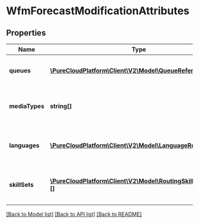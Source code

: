 # WfmForecastModificationAttributes

## Properties
Name | Type | Description | Notes
------------ | ------------- | ------------- | -------------
**queues** | [**\PureCloudPlatform\Client\V2\Model\QueueReference[]**](QueueReference.md) | The queues to which to apply a modification | [optional] 
**mediaTypes** | **string[]** | The media types to which to apply a modification | [optional] 
**languages** | [**\PureCloudPlatform\Client\V2\Model\LanguageReference[]**](LanguageReference.md) | The languages to which to apply a modification | [optional] 
**skillSets** | [**\PureCloudPlatform\Client\V2\Model\RoutingSkillReference[][]**](array.md) | The skill sets to which to apply a modification | [optional] 

[[Back to Model list]](../README.md#documentation-for-models) [[Back to API list]](../README.md#documentation-for-api-endpoints) [[Back to README]](../README.md)


